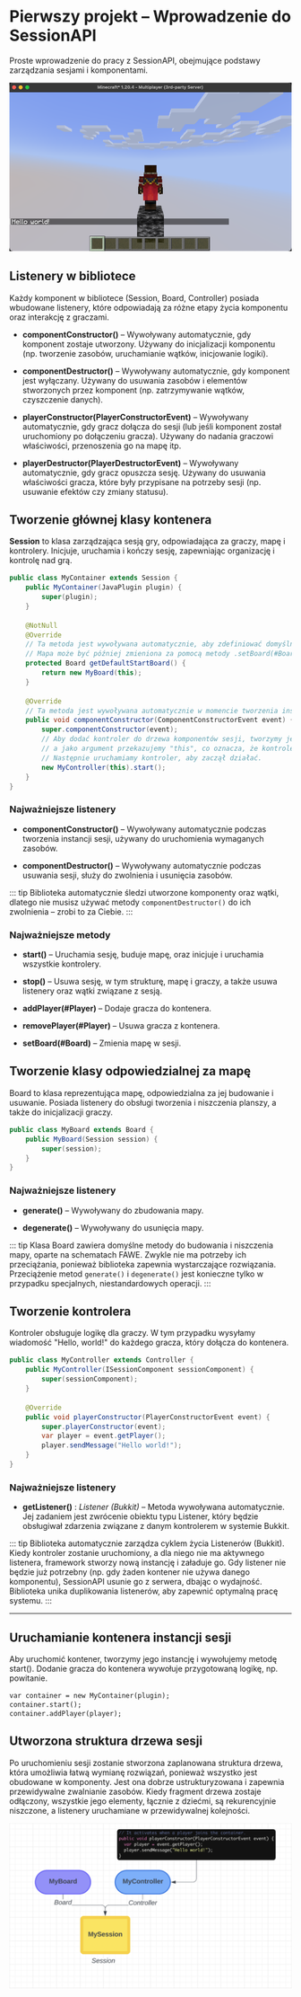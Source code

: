 # Pierwszy projekt – Wprowadzenie do SessionAPI

Proste wprowadzenie do pracy z SessionAPI, obejmujące podstawy zarządzania sesjami i komponentami.

![zdjęcie poglądowe pierwszego projektu](../img/pierwszy-kontener.png)

## Listenery w bibliotece

Każdy komponent w bibliotece (Session, Board, Controller) posiada wbudowane listenery, które odpowiadają za różne etapy
życia komponentu oraz interakcję z graczami.

* **componentConstructor()** – Wywoływany automatycznie, gdy komponent zostaje utworzony. Używany do inicjalizacji
  komponentu (np. tworzenie zasobów, uruchamianie wątków, inicjowanie logiki).

* **componentDestructor()** – Wywoływany automatycznie, gdy komponent jest wyłączany. Używany do usuwania zasobów i
  elementów stworzonych przez komponent (np. zatrzymywanie wątków, czyszczenie danych).

* **playerConstructor(PlayerConstructorEvent)** – Wywoływany automatycznie, gdy gracz dołącza do sesji (lub jeśli
  komponent został uruchomiony po dołączeniu gracza). Używany do nadania graczowi właściwości, przenoszenia go na mapę
  itp.

* **playerDestructor(PlayerDestructorEvent)** – Wywoływany automatycznie, gdy gracz opuszcza sesję. Używany do usuwania
  właściwości gracza, które były przypisane na potrzeby sesji (np. usuwanie efektów czy zmiany statusu).

## Tworzenie głównej klasy kontenera

**Session** to klasa zarządzająca sesją gry, odpowiadająca za graczy, mapę i kontrolery. Inicjuje, uruchamia i kończy
sesję, zapewniając organizację i kontrolę nad grą.

```java
public class MyContainer extends Session {
	public MyContainer(JavaPlugin plugin) {
		super(plugin);
	}

	@NotNull
	@Override
	// Ta metoda jest wywoływana automatycznie, aby zdefiniować domyślną mapę dla kontenera.
	// Mapa może być później zmieniona za pomocą metody .setBoard(#Board), jeśli zajdzie taka potrzeba.
	protected Board getDefaultStartBoard() {
		return new MyBoard(this);
	}

	@Override
	// Ta metoda jest wywoływana automatycznie w momencie tworzenia instancji sesji.
	public void componentConstructor(ComponentConstructorEvent event) {
		super.componentConstructor(event);
		// Aby dodać kontroler do drzewa komponentów sesji, tworzymy jego instancję,
		// a jako argument przekazujemy "this", co oznacza, że kontroler będzie podłączony do bieżącej sesji.
		// Następnie uruchamiamy kontroler, aby zaczął działać.
		new MyController(this).start();
	}
}

```

### Najważniejsze listenery

* **componentConstructor()** – Wywoływany automatycznie podczas tworzenia instancji sesji, używany do uruchomienia
  wymaganych zasobów.

* **componentDestructor()** – Wywoływany automatycznie podczas usuwania sesji, służy do zwolnienia i usunięcia zasobów.

::: tip
Biblioteka automatycznie śledzi utworzone komponenty oraz wątki, dlatego nie musisz używać metody
`componentDestructor()` do ich zwolnienia – zrobi to za Ciebie.
:::

### Najważniejsze metody

* **start()** – Uruchamia sesję, buduje mapę, oraz inicjuje i uruchamia wszystkie kontrolery.

* **stop()** – Usuwa sesję, w tym strukturę, mapę i graczy, a także usuwa listenery oraz wątki związane z sesją.

* **addPlayer(#Player)** – Dodaje gracza do kontenera.

* **removePlayer(#Player)** – Usuwa gracza z kontenera.

* **setBoard(#Board)** – Zmienia mapę w sesji.

## Tworzenie klasy odpowiedzialnej za mapę

Board to klasa reprezentująca mapę, odpowiedzialna za jej budowanie i usuwanie. Posiada listenery do obsługi tworzenia i
niszczenia planszy, a także do inicjalizacji graczy.

```java
public class MyBoard extends Board {
	public MyBoard(Session session) {
		super(session);
	}
}
```

### Najważniejsze listenery

* **generate()** – Wywoływany do zbudowania mapy.

* **degenerate()** – Wywoływany do usunięcia mapy.

::: tip
Klasa Board zawiera domyślne metody do budowania i niszczenia mapy, oparte na schematach FAWE. Zwykle nie ma potrzeby
ich przeciążania, ponieważ biblioteka zapewnia wystarczające rozwiązania. Przeciążenie metod `generate()` i
`degenerate()`
jest konieczne tylko w przypadku specjalnych, niestandardowych operacji.
:::

## Tworzenie kontrolera

Kontroler obsługuje logikę dla graczy. W tym przypadku wysyłamy wiadomość "Hello, world!" do każdego gracza, który
dołącza do kontenera.

```java
public class MyController extends Controller {
	public MyController(ISessionComponent sessionComponent) {
		super(sessionComponent);
	}

	@Override
	public void playerConstructor(PlayerConstructorEvent event) {
		super.playerConstructor(event);
		var player = event.getPlayer();
		player.sendMessage("Hello world!");
	}
}
```

### Najważniejsze listenery

* **getListener()** : *Listener (Bukkit)* – Metoda wywoływana automatycznie. Jej zadaniem jest zwrócenie obiektu typu
  Listener, który będzie obsługiwał zdarzenia związane z danym kontrolerem w systemie Bukkit.

::: tip
Biblioteka automatycznie zarządza cyklem życia Listenerów (Bukkit). Kiedy kontroler zostanie uruchomiony, a dla niego
nie ma aktywnego listenera, framework stworzy nową instancję i załaduje go. Gdy listener nie będzie już potrzebny (np.
gdy żaden kontener nie używa danego komponentu), SessionAPI usunie go z serwera, dbając o wydajność. Biblioteka unika
duplikowania listenerów, aby zapewnić optymalną pracę systemu.
:::

* **

## Uruchamianie kontenera instancji sesji

Aby uruchomić kontener, tworzymy jego instancję i wywołujemy metodę start(). Dodanie gracza do kontenera wywołuje
przygotowaną logikę, np. powitanie.

```text
var container = new MyContainer(plugin);
container.start();
container.addPlayer(player);
```

## Utworzona struktura drzewa sesji

Po uruchomieniu sesji zostanie stworzona zaplanowana struktura drzewa, która umożliwia łatwą wymianę rozwiązań, ponieważ
wszystko jest obudowane w komponenty. Jest ona dobrze ustrukturyzowana i zapewnia przewidywalne zwalnianie zasobów.
Kiedy fragment drzewa zostaje odłączony, wszystkie jego elementy, łącznie z dziećmi, są rekurencyjnie niszczone, a
listenery uruchamiane w przewidywalnej kolejności.

![zdjęcie poglądowe pierwszego projektu](../img/schemat-hierarchia.png)